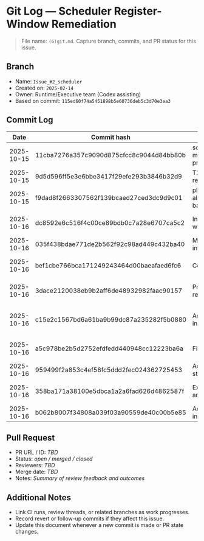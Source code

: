 # Git Log — Scheduler Register-Window Remediation

> File name: `(6)git.md`. Capture branch, commits, and PR status for this issue.

## Branch
- Name: `Issue_#2_scheduler`
- Created on: `2025-02-14`
- Owner: Runtime/Executive team (Codex assisting)
- Based on commit: `115ed60f74a5451898b5e60736deb5c3d70e3ea3`

## Commit Log
| Date | Commit hash | Message | Author | Notes |
| --- | --- | --- | --- | --- |
| 2025-10-15 | 11cba7276a357c9090d875cfcc8c9044d84bb80b | scheduler: scaffold task memory allocators and log progress. | Hans Einar | Introduced allocator scaffolding and updated issue docs (T1 design).
| 2025-10-15 | 9d5d596ff5e3e6bbe3417f29efe293b3846b32d9 | T1 checkboxes for register/stack allocation | Hans Einar | Filled in git log, adjusted playbook, and refined allocator scaffolding.
| 2025-10-15 | f9dad8f2663307562f139bcaed27ced3dc9d9c01 | platforms/python/host_vm.py allocates per-task register banks and stack slices... | Hans Einar | Completed T1 work, verified snapshot/restore & two-task smoke test, moved playbook to T2.
| 2025-10-16 | dc8592e6c516f4c00ce89bdb0c7a28e6707ca5c2 | Introduced RegisterFile wrapper for MiniVM | Hans Einar | MiniVM now accesses register windows via memory; context save/restore updated.
| 2025-10-16 | 035f438bdae771de2b562f92c98ad449c432ba40 | MiniVM register window integration tests | Hans Einar | Ran targeted unit tests and marked T2 complete in the playbook.
| 2025-10-16 | bef1cbe766bca171249243464d00baeafaed6fc6 | Completed T2 test coverage | Hans Einar | Recorded unit tests and updated playbook; ready to start scheduler contract work (T3).
| 2025-10-16 | 3dace2120038eb9b2aff6de48932982faac90157 | Progressed T3 allocator reuse | Hans Einar | `_store_active_state` now reuses task memory allocations; task metadata stays in sync.
| 2025-10-16 | c15e2c1567bd6a61ba9b99dc87a235282f5b0880 | Added scheduler instrumentation | Hans Einar | Controller now tracks step/rotate/block/wake events and exposes stats/trace (CLI exposure pending).
| 2025-10-16 | a5c978be2b5d2752efdfedd440948cc12223ba6a | Finished T3 scheduler work | Hans Einar | CLI `sched` command reports scheduler counters/trace; tests rerun successfully.
| 2025-10-16 | 959499f2a853c4ef56fc5ddd2fec024362725453 | Added register isolation & stack guard tests | Hans Einar | New unit tests cover register window isolation and stack overflow handling.
| 2025-10-16 | 358ba171a38100e5dbca1a2a6fad626d4862587f | Extended sched CLI tests and playbook | Hans Einar | Added sched payload/pretty-print coverage; documented test runs in T4 plan.
| 2025-10-16 | b062b8007f34808a039f03a90559de40c00b5e85 | Added scheduler stats integration test | Hans Einar | `python/tests/test_scheduler_stats.py` verifies counters/trace exposure.

## Pull Request
- PR URL / ID: _TBD_
- Status: _open / merged / closed_
- Reviewers: _TBD_
- Merge date: _TBD_
- Notes: _Summary of review feedback and outcomes_

## Additional Notes
- Link CI runs, review threads, or related branches as work progresses.
- Record revert or follow-up commits if they affect this issue.
- Update this document whenever a new commit is made or PR state changes.
